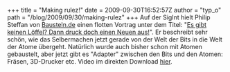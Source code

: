 +++
title = "Making rulez!"
date = 2009-09-30T16:52:57Z
author = "typ_o"
path = "/blog/2009/09/30/making-rulez"
+++
Auf der SigInt hielt Philip Steffan von
[Bausteln.de](http://bausteln.de/) einen flotten Vortrag unter dem
Titel: "[Es gibt keinen Löffel? Dann druck doch einen Neuen
aus\!](http://sigint.ccc.de/sigint/2009/Fahrplan/events/3197.en.html)".
Er beschreibt sehr schön, wie das Selbermachen jetzt gerade von der Welt
der Bits in die Welt der Atome übergeht. Natürlich wurde auch bisher
schon mit Atomen gebaustelt, aber jetzt gibt es "Adapter" zwischen den
Bits und den Atomen: Fräsen, 3D-Drucker etc. Video im direkten Download
[hier](ftp://ftp.ccc.de/events/sigint09/video/SIGINT09_3197_de_es_gibt_keinen_loeffel_dann_druck_doch_einen_neuen_aus.mp4).
